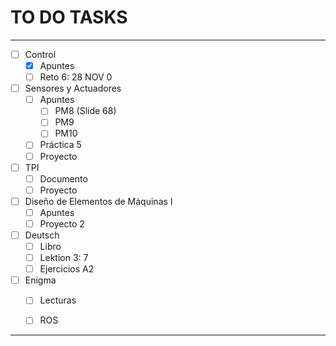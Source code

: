 # TO DO TASKS 


---

- [ ] Control
	- [x] Apuntes
	- [ ] Reto 6: 28 NOV
0
- [ ] Sensores y Actuadores
	- [ ] Apuntes
		- [ ] PM8 (Slide 68)
		- [ ] PM9
		- [ ] PM10
	- [ ] Práctica 5
	- [ ] Proyecto

- [ ] TPI
	- [ ] Documento
	- [ ] Proyecto

- [ ] Diseño de Elementos de Máquinas I
	- [ ] Apuntes
	- [ ] Proyecto 2

- [ ] Deutsch
	- [ ] Libro
	- [ ] Lektion 3: 7
	- [ ] Ejercicios A2
 
 - [ ] Enigma
	 - [ ] Lecturas
	 - [ ] ROS


---










